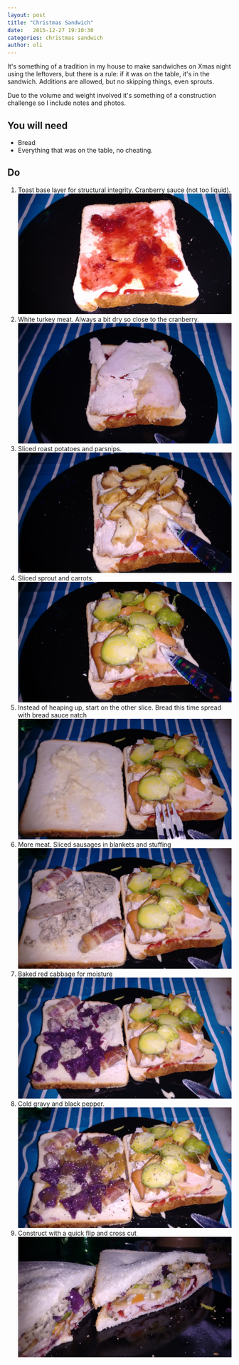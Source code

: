 ```yaml
---
layout: post
title: "Christmas Sandwich"
date:   2015-12-27 19:10:30
categories: christmas sandwich
author: oli
---
```


It's something of a tradition in my house to make sandwiches on Xmas night using the leftovers, but there is a rule: if it was on the table, it's in the sandwich.  Additions are allowed, but no skipping things, even sprouts.

Due to the volume and weight involved it's something of a construction challenge so I include notes and photos.


## You will need

* Bread
* Everything that was on the table, no cheating.


## Do

1. Toast base layer for structural integrity.  Cranberry sauce (not too liquid). ![Toast base](/images/christmas-sandwich/christmas-sandwich-10.jpg)
2. White turkey meat.  Always a bit dry so close to the cranberry.  ![Turkey meat](/images/christmas-sandwich/christmas-sandwich-9.jpg)
3. Sliced roast potatoes and parsnips. ![Roast vegetable layer](/images/christmas-sandwich/christmas-sandwich-8.jpg)
4. Sliced sprout and carrots.  ![Boiled vegetable layer](/images/christmas-sandwich/christmas-sandwich-7.jpg)
5. Instead of heaping up, start on the other slice.  Bread this time spread with bread sauce natch ![Bread on bread](/images/christmas-sandwich/christmas-sandwich-6.jpg)
6. More meat.  Sliced sausages in blankets and stuffing ![Roasted meat layer](/images/christmas-sandwich/christmas-sandwich-5.jpg)
7. Baked red cabbage for moisture ![Non traditional, but excellent](/images/christmas-sandwich/christmas-sandwich-4.jpg)
8. Cold gravy and black pepper. ![Cold gravy is deliciouss](/images/christmas-sandwich/christmas-sandwich-3.jpg)
9. Construct with a quick flip and cross cut![Distinct layers are importantt](/images/christmas-sandwich/christmas-sandwich-2.jpg)


